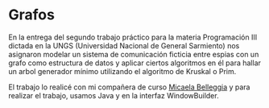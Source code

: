 # Grafos

En la entrega del segundo trabajo práctico para la materia Programación III dictada en la UNGS (Universidad Nacional de General Sarmiento) nos asignaron modelar un sistema de comunicación ficticia entre espias con un grafo como estructura de datos y aplicar ciertos algoritmos en él para hallar un arbol generador mínimo utilizando el algoritmo de Kruskal o Prim.

El trabajo lo realicé con mi compañera de curso [Micaela Belleggia](https://github.com/MicaBelle) y para realizar el trabajo, usamos Java y en la interfaz WindowBuilder.
